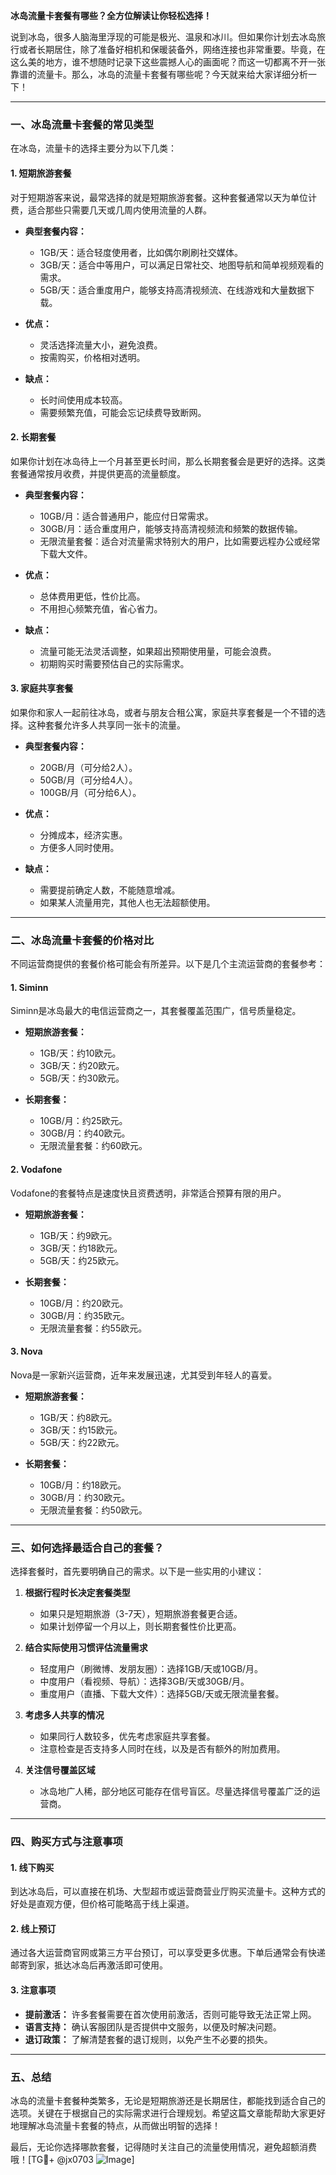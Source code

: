 **冰岛流量卡套餐有哪些？全方位解读让你轻松选择！**

说到冰岛，很多人脑海里浮现的可能是极光、温泉和冰川。但如果你计划去冰岛旅行或者长期居住，除了准备好相机和保暖装备外，网络连接也非常重要。毕竟，在这么美的地方，谁不想随时记录下这些震撼人心的画面呢？而这一切都离不开一张靠谱的流量卡。那么，冰岛的流量卡套餐有哪些呢？今天就来给大家详细分析一下！

---

### **一、冰岛流量卡套餐的常见类型**

在冰岛，流量卡的选择主要分为以下几类：

#### 1. **短期旅游套餐**
对于短期游客来说，最常选择的就是短期旅游套餐。这种套餐通常以天为单位计费，适合那些只需要几天或几周内使用流量的人群。

- **典型套餐内容：**
  - 1GB/天：适合轻度使用者，比如偶尔刷刷社交媒体。
  - 3GB/天：适合中等用户，可以满足日常社交、地图导航和简单视频观看的需求。
  - 5GB/天：适合重度用户，能够支持高清视频流、在线游戏和大量数据下载。

- **优点：**
  - 灵活选择流量大小，避免浪费。
  - 按需购买，价格相对透明。

- **缺点：**
  - 长时间使用成本较高。
  - 需要频繁充值，可能会忘记续费导致断网。

#### 2. **长期套餐**
如果你计划在冰岛待上一个月甚至更长时间，那么长期套餐会是更好的选择。这类套餐通常按月收费，并提供更高的流量额度。

- **典型套餐内容：**
  - 10GB/月：适合普通用户，能应付日常需求。
  - 30GB/月：适合重度用户，能够支持高清视频流和频繁的数据传输。
  - 无限流量套餐：适合对流量需求特别大的用户，比如需要远程办公或经常下载大文件。

- **优点：**
  - 总体费用更低，性价比高。
  - 不用担心频繁充值，省心省力。

- **缺点：**
  - 流量可能无法灵活调整，如果超出预期使用量，可能会浪费。
  - 初期购买时需要预估自己的实际需求。

#### 3. **家庭共享套餐**
如果你和家人一起前往冰岛，或者与朋友合租公寓，家庭共享套餐是一个不错的选择。这种套餐允许多人共享同一张卡的流量。

- **典型套餐内容：**
  - 20GB/月（可分给2人）。
  - 50GB/月（可分给4人）。
  - 100GB/月（可分给6人）。

- **优点：**
  - 分摊成本，经济实惠。
  - 方便多人同时使用。

- **缺点：**
  - 需要提前确定人数，不能随意增减。
  - 如果某人流量用完，其他人也无法超额使用。

---

### **二、冰岛流量卡套餐的价格对比**

不同运营商提供的套餐价格可能会有所差异。以下是几个主流运营商的套餐参考：

#### 1. **Siminn**
Siminn是冰岛最大的电信运营商之一，其套餐覆盖范围广，信号质量稳定。

- **短期旅游套餐：**
  - 1GB/天：约10欧元。
  - 3GB/天：约20欧元。
  - 5GB/天：约30欧元。

- **长期套餐：**
  - 10GB/月：约25欧元。
  - 30GB/月：约40欧元。
  - 无限流量套餐：约60欧元。

#### 2. **Vodafone**
Vodafone的套餐特点是速度快且资费透明，非常适合预算有限的用户。

- **短期旅游套餐：**
  - 1GB/天：约9欧元。
  - 3GB/天：约18欧元。
  - 5GB/天：约25欧元。

- **长期套餐：**
  - 10GB/月：约20欧元。
  - 30GB/月：约35欧元。
  - 无限流量套餐：约55欧元。

#### 3. **Nova**
Nova是一家新兴运营商，近年来发展迅速，尤其受到年轻人的喜爱。

- **短期旅游套餐：**
  - 1GB/天：约8欧元。
  - 3GB/天：约15欧元。
  - 5GB/天：约22欧元。

- **长期套餐：**
  - 10GB/月：约18欧元。
  - 30GB/月：约30欧元。
  - 无限流量套餐：约50欧元。

---

### **三、如何选择最适合自己的套餐？**

选择套餐时，首先要明确自己的需求。以下是一些实用的小建议：

1. **根据行程时长决定套餐类型**
   - 如果只是短期旅游（3-7天），短期旅游套餐更合适。
   - 如果计划停留一个月以上，则长期套餐性价比更高。

2. **结合实际使用习惯评估流量需求**
   - 轻度用户（刷微博、发朋友圈）：选择1GB/天或10GB/月。
   - 中度用户（看视频、导航）：选择3GB/天或30GB/月。
   - 重度用户（直播、下载大文件）：选择5GB/天或无限流量套餐。

3. **考虑多人共享的情况**
   - 如果同行人数较多，优先考虑家庭共享套餐。
   - 注意检查是否支持多人同时在线，以及是否有额外的附加费用。

4. **关注信号覆盖区域**
   - 冰岛地广人稀，部分地区可能存在信号盲区。尽量选择信号覆盖广泛的运营商。

---

### **四、购买方式与注意事项**

#### 1. **线下购买**
到达冰岛后，可以直接在机场、大型超市或运营商营业厅购买流量卡。这种方式的好处是直观方便，但价格可能略高于线上渠道。

#### 2. **线上预订**
通过各大运营商官网或第三方平台预订，可以享受更多优惠。下单后通常会有快递邮寄到家，抵达冰岛后再激活即可使用。

#### 3. **注意事项**
- **提前激活：** 许多套餐需要在首次使用前激活，否则可能导致无法正常上网。
- **语言支持：** 确认客服团队是否提供中文服务，以便及时解决问题。
- **退订政策：** 了解清楚套餐的退订规则，以免产生不必要的损失。

---

### **五、总结**

冰岛的流量卡套餐种类繁多，无论是短期旅游还是长期居住，都能找到适合自己的选项。关键在于根据自己的实际需求进行合理规划。希望这篇文章能帮助大家更好地理解冰岛流量卡套餐的特点，从而做出明智的选择！

最后，无论你选择哪款套餐，记得随时关注自己的流量使用情况，避免超额消费哦！[TG💪+ @jx0703 ![Image](https://github.com/user-attachments/assets/dbca1d08-cadb-493c-b0ec-ad6f7a83f270)]